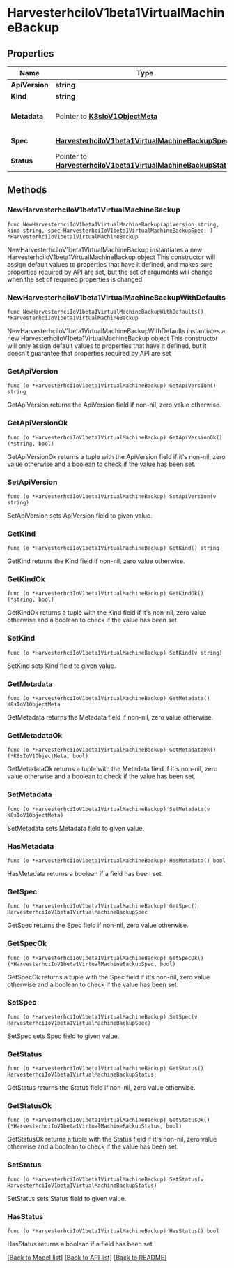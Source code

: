 # HarvesterhciIoV1beta1VirtualMachineBackup

## Properties

Name | Type | Description | Notes
------------ | ------------- | ------------- | -------------
**ApiVersion** | **string** |  | 
**Kind** | **string** |  | 
**Metadata** | Pointer to [**K8sIoV1ObjectMeta**](K8sIoV1ObjectMeta.md) |  | [optional] [default to {}]
**Spec** | [**HarvesterhciIoV1beta1VirtualMachineBackupSpec**](HarvesterhciIoV1beta1VirtualMachineBackupSpec.md) |  | [default to {}]
**Status** | Pointer to [**HarvesterhciIoV1beta1VirtualMachineBackupStatus**](HarvesterhciIoV1beta1VirtualMachineBackupStatus.md) |  | [optional] 

## Methods

### NewHarvesterhciIoV1beta1VirtualMachineBackup

`func NewHarvesterhciIoV1beta1VirtualMachineBackup(apiVersion string, kind string, spec HarvesterhciIoV1beta1VirtualMachineBackupSpec, ) *HarvesterhciIoV1beta1VirtualMachineBackup`

NewHarvesterhciIoV1beta1VirtualMachineBackup instantiates a new HarvesterhciIoV1beta1VirtualMachineBackup object
This constructor will assign default values to properties that have it defined,
and makes sure properties required by API are set, but the set of arguments
will change when the set of required properties is changed

### NewHarvesterhciIoV1beta1VirtualMachineBackupWithDefaults

`func NewHarvesterhciIoV1beta1VirtualMachineBackupWithDefaults() *HarvesterhciIoV1beta1VirtualMachineBackup`

NewHarvesterhciIoV1beta1VirtualMachineBackupWithDefaults instantiates a new HarvesterhciIoV1beta1VirtualMachineBackup object
This constructor will only assign default values to properties that have it defined,
but it doesn't guarantee that properties required by API are set

### GetApiVersion

`func (o *HarvesterhciIoV1beta1VirtualMachineBackup) GetApiVersion() string`

GetApiVersion returns the ApiVersion field if non-nil, zero value otherwise.

### GetApiVersionOk

`func (o *HarvesterhciIoV1beta1VirtualMachineBackup) GetApiVersionOk() (*string, bool)`

GetApiVersionOk returns a tuple with the ApiVersion field if it's non-nil, zero value otherwise
and a boolean to check if the value has been set.

### SetApiVersion

`func (o *HarvesterhciIoV1beta1VirtualMachineBackup) SetApiVersion(v string)`

SetApiVersion sets ApiVersion field to given value.


### GetKind

`func (o *HarvesterhciIoV1beta1VirtualMachineBackup) GetKind() string`

GetKind returns the Kind field if non-nil, zero value otherwise.

### GetKindOk

`func (o *HarvesterhciIoV1beta1VirtualMachineBackup) GetKindOk() (*string, bool)`

GetKindOk returns a tuple with the Kind field if it's non-nil, zero value otherwise
and a boolean to check if the value has been set.

### SetKind

`func (o *HarvesterhciIoV1beta1VirtualMachineBackup) SetKind(v string)`

SetKind sets Kind field to given value.


### GetMetadata

`func (o *HarvesterhciIoV1beta1VirtualMachineBackup) GetMetadata() K8sIoV1ObjectMeta`

GetMetadata returns the Metadata field if non-nil, zero value otherwise.

### GetMetadataOk

`func (o *HarvesterhciIoV1beta1VirtualMachineBackup) GetMetadataOk() (*K8sIoV1ObjectMeta, bool)`

GetMetadataOk returns a tuple with the Metadata field if it's non-nil, zero value otherwise
and a boolean to check if the value has been set.

### SetMetadata

`func (o *HarvesterhciIoV1beta1VirtualMachineBackup) SetMetadata(v K8sIoV1ObjectMeta)`

SetMetadata sets Metadata field to given value.

### HasMetadata

`func (o *HarvesterhciIoV1beta1VirtualMachineBackup) HasMetadata() bool`

HasMetadata returns a boolean if a field has been set.

### GetSpec

`func (o *HarvesterhciIoV1beta1VirtualMachineBackup) GetSpec() HarvesterhciIoV1beta1VirtualMachineBackupSpec`

GetSpec returns the Spec field if non-nil, zero value otherwise.

### GetSpecOk

`func (o *HarvesterhciIoV1beta1VirtualMachineBackup) GetSpecOk() (*HarvesterhciIoV1beta1VirtualMachineBackupSpec, bool)`

GetSpecOk returns a tuple with the Spec field if it's non-nil, zero value otherwise
and a boolean to check if the value has been set.

### SetSpec

`func (o *HarvesterhciIoV1beta1VirtualMachineBackup) SetSpec(v HarvesterhciIoV1beta1VirtualMachineBackupSpec)`

SetSpec sets Spec field to given value.


### GetStatus

`func (o *HarvesterhciIoV1beta1VirtualMachineBackup) GetStatus() HarvesterhciIoV1beta1VirtualMachineBackupStatus`

GetStatus returns the Status field if non-nil, zero value otherwise.

### GetStatusOk

`func (o *HarvesterhciIoV1beta1VirtualMachineBackup) GetStatusOk() (*HarvesterhciIoV1beta1VirtualMachineBackupStatus, bool)`

GetStatusOk returns a tuple with the Status field if it's non-nil, zero value otherwise
and a boolean to check if the value has been set.

### SetStatus

`func (o *HarvesterhciIoV1beta1VirtualMachineBackup) SetStatus(v HarvesterhciIoV1beta1VirtualMachineBackupStatus)`

SetStatus sets Status field to given value.

### HasStatus

`func (o *HarvesterhciIoV1beta1VirtualMachineBackup) HasStatus() bool`

HasStatus returns a boolean if a field has been set.


[[Back to Model list]](../README.md#documentation-for-models) [[Back to API list]](../README.md#documentation-for-api-endpoints) [[Back to README]](../README.md)


